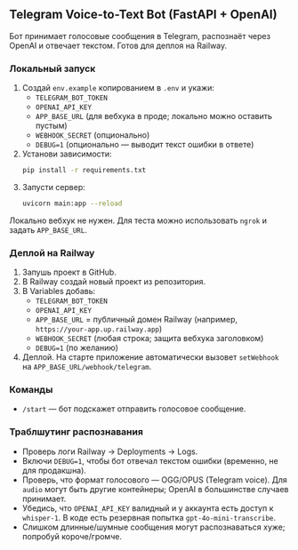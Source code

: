 ## Telegram Voice-to-Text Bot (FastAPI + OpenAI)

Бот принимает голосовые сообщения в Telegram, распознаёт через OpenAI и отвечает текстом. Готов для деплоя на Railway.

### Локальный запуск

1. Создай `env.example` копированием в `.env` и укажи:
   - `TELEGRAM_BOT_TOKEN`
   - `OPENAI_API_KEY`
   - `APP_BASE_URL` (для вебхука в проде; локально можно оставить пустым)
   - `WEBHOOK_SECRET` (опционально)
   - `DEBUG=1` (опционально — выводит текст ошибки в ответе)
2. Установи зависимости:
   ```bash
   pip install -r requirements.txt
   ```
3. Запусти сервер:
   ```bash
   uvicorn main:app --reload
   ```

Локально вебхук не нужен. Для теста можно использовать `ngrok` и задать `APP_BASE_URL`.

### Деплой на Railway

1. Запушь проект в GitHub.
2. В Railway создай новый проект из репозитория.
3. В Variables добавь:
   - `TELEGRAM_BOT_TOKEN`
   - `OPENAI_API_KEY`
   - `APP_BASE_URL` = публичный домен Railway (например, `https://your-app.up.railway.app`)
   - `WEBHOOK_SECRET` (любая строка; защита вебхука заголовком)
   - `DEBUG=1` (по желанию)
4. Деплой. На старте приложение автоматически вызовет `setWebhook` на `APP_BASE_URL/webhook/telegram`.

### Команды

- `/start` — бот подскажет отправить голосовое сообщение.

### Траблшутинг распознавания

- Проверь логи Railway → Deployments → Logs.
- Включи `DEBUG=1`, чтобы бот отвечал текстом ошибки (временно, не для продакшна).
- Проверь, что формат голосового — OGG/OPUS (Telegram voice). Для `audio` могут быть другие контейнеры; OpenAI в большинстве случаев принимает.
- Убедись, что `OPENAI_API_KEY` валидный и у аккаунта есть доступ к `whisper-1`. В коде есть резервная попытка `gpt-4o-mini-transcribe`.
- Слишком длинные/шумные сообщения могут распознаваться хуже; попробуй короче/громче.